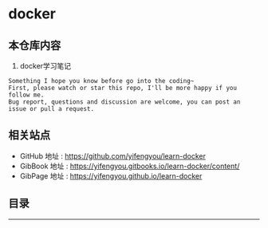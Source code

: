 # docker

## 本仓库内容

1. docker学习笔记

```
Something I hope you know before go into the coding~
First, please watch or star this repo, I'll be more happy if you follow me.
Bug report, questions and discussion are welcome, you can post an issue or pull a request.
```

## 相关站点

* GitHub 地址 : <https://github.com/yifengyou/learn-docker>
* GibBook 地址 : <https://yifengyou.gitbooks.io/learn-docker/content/>
* GibPage 地址 : <https://yifengyou.github.io/learn-docker>

## 目录


---
